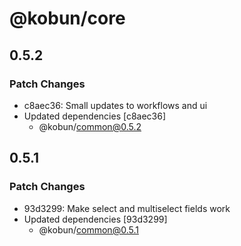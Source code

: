 # @kobun/core

## 0.5.2

### Patch Changes

- c8aec36: Small updates to workflows and ui
- Updated dependencies [c8aec36]
  - @kobun/common@0.5.2

## 0.5.1

### Patch Changes

- 93d3299: Make select and multiselect fields work
- Updated dependencies [93d3299]
  - @kobun/common@0.5.1
